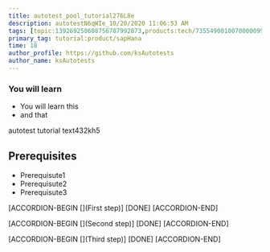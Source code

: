 ```yaml
---
title: autotest_pool_tutorial276L8e
description: autotestN6qWIe_10/20/2020 11:06:53 AM
tags: [topic:139269250608756787992873,products:tech/73554900100700000996,tutorial:experience/advanced]
primary_tag: tutorial:product/sapHana
time: 18
author_profile: https://github.com/ksAutotests
author_name: ksAutotests
---
```

### You will learn
- You will learn this
- and that

autotest tutorial text432kh5

## Prerequisites
- Prerequisute1
- Prerequisute2
- Prerequisute3

[ACCORDION-BEGIN [](First step)]
[DONE]
[ACCORDION-END]

[ACCORDION-BEGIN [](Second step)]
[DONE]
[ACCORDION-END]

[ACCORDION-BEGIN [](Third step)]
[DONE]
[ACCORDION-END]

